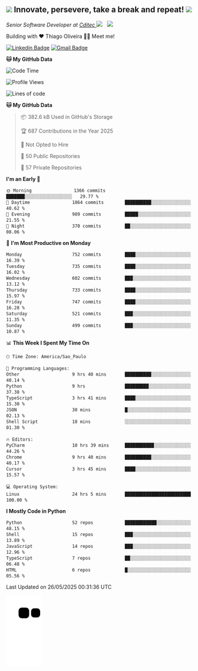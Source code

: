 <h2><img src="https://emojis.slackmojis.com/emojis/images/1531849430/4246/blob-sunglasses.gif?1531849430" width="30"/> Innovate, persevere, take a break and repeat! <img src="https://media.giphy.com/media/12oufCB0MyZ1Go/giphy.gif" width="50"></h2>
<img align='right' src="https://media.giphy.com/media/M9gbBd9nbDrOTu1Mqx/giphy.gif" width="230">
<p><em>Senior Software Developer at <a href="https://www.cditec.com.br/">Cditec
</a><img src="https://media.giphy.com/media/WUlplcMpOCEmTGBtBW/giphy.gif" width="30"> 
</em></p>



Building with ❤️ Thiago Oliveira 👋🏽 Meet me!

[![Linkedin Badge](https://img.shields.io/badge/-Thiago-blue?style=flat-square&logo=Linkedin&logoColor=white&link=https://www.linkedin.com/in/tgmarinho/)](https://www.linkedin.com/in/thiagoceconelo/) 
[![Gmail Badge](https://img.shields.io/badge/-thiceconelo@gmail.com-c14438?style=flat-square&logo=Gmail&logoColor=white&link=mailto:thiceconelo@gmail.com)](mailto:thiceconelo@gmail.com)

</em></p>

<!-- <span style="height ">
![Anurag's GitHub stats](https://github-readme-stats.vercel.app/api?username=arthurspk&show_icons=true&theme=tokyonight)
</span> -->

**🐱 My GitHub Data** 
<!--START_SECTION:waka-->
![Code Time](http://img.shields.io/badge/Code%20Time-3%2C161%20hrs%205%20mins-blue)

![Profile Views](http://img.shields.io/badge/Profile%20Views-5-blue)

![Lines of code](https://img.shields.io/badge/From%20Hello%20World%20I%27ve%20Written-8.6%20million%20lines%20of%20code-blue)

**🐱 My GitHub Data** 

> 📦 382.6 kB Used in GitHub's Storage 
 > 
> 🏆 687 Contributions in the Year 2025
 > 
> 🚫 Not Opted to Hire
 > 
> 📜 50 Public Repositories 
 > 
> 🔑 57 Private Repositories 
 > 
**I'm an Early 🐤** 

```text
🌞 Morning                1366 commits        ███████░░░░░░░░░░░░░░░░░░   29.77 % 
🌆 Daytime                1864 commits        ██████████░░░░░░░░░░░░░░░   40.62 % 
🌃 Evening                989 commits         █████░░░░░░░░░░░░░░░░░░░░   21.55 % 
🌙 Night                  370 commits         ██░░░░░░░░░░░░░░░░░░░░░░░   08.06 % 
```
📅 **I'm Most Productive on Monday** 

```text
Monday                   752 commits         ████░░░░░░░░░░░░░░░░░░░░░   16.39 % 
Tuesday                  735 commits         ████░░░░░░░░░░░░░░░░░░░░░   16.02 % 
Wednesday                602 commits         ███░░░░░░░░░░░░░░░░░░░░░░   13.12 % 
Thursday                 733 commits         ████░░░░░░░░░░░░░░░░░░░░░   15.97 % 
Friday                   747 commits         ████░░░░░░░░░░░░░░░░░░░░░   16.28 % 
Saturday                 521 commits         ███░░░░░░░░░░░░░░░░░░░░░░   11.35 % 
Sunday                   499 commits         ███░░░░░░░░░░░░░░░░░░░░░░   10.87 % 
```


📊 **This Week I Spent My Time On** 

```text
🕑︎ Time Zone: America/Sao_Paulo

💬 Programming Languages: 
Other                    9 hrs 40 mins       ██████████░░░░░░░░░░░░░░░   40.14 % 
Python                   9 hrs               █████████░░░░░░░░░░░░░░░░   37.38 % 
TypeScript               3 hrs 41 mins       ████░░░░░░░░░░░░░░░░░░░░░   15.30 % 
JSON                     30 mins             █░░░░░░░░░░░░░░░░░░░░░░░░   02.13 % 
Shell Script             18 mins             ░░░░░░░░░░░░░░░░░░░░░░░░░   01.30 % 

🔥 Editors: 
PyCharm                  10 hrs 39 mins      ███████████░░░░░░░░░░░░░░   44.26 % 
Chrome                   9 hrs 40 mins       ██████████░░░░░░░░░░░░░░░   40.17 % 
Cursor                   3 hrs 45 mins       ████░░░░░░░░░░░░░░░░░░░░░   15.57 % 

💻 Operating System: 
Linux                    24 hrs 5 mins       █████████████████████████   100.00 % 
```

**I Mostly Code in Python** 

```text
Python                   52 repos            ████████████░░░░░░░░░░░░░   48.15 % 
Shell                    15 repos            ███░░░░░░░░░░░░░░░░░░░░░░   13.89 % 
JavaScript               14 repos            ███░░░░░░░░░░░░░░░░░░░░░░   12.96 % 
TypeScript               7 repos             ██░░░░░░░░░░░░░░░░░░░░░░░   06.48 % 
HTML                     6 repos             █░░░░░░░░░░░░░░░░░░░░░░░░   05.56 % 
```




 Last Updated on 26/05/2025 00:31:36 UTC
<!--END_SECTION:waka-->

![Snake animation](https://github.com/rafaballerini/rafaballerini/blob/output/github-contribution-grid-snake.svg)


<!---
ceconelo/ceconelo is a ✨ special ✨ repository because its `README.md` (this file) appears on your GitHub profile.
You can click the Preview link to take a look at your changes.
--->
